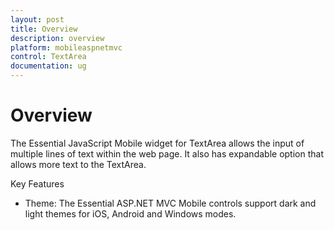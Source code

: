 ```yaml
---
layout: post
title: Overview
description: overview
platform: mobileaspnetmvc
control: TextArea
documentation: ug
---
```


# Overview

The Essential JavaScript Mobile widget for TextArea allows the input of multiple lines of text within the web page. It also has expandable option that allows more text to the TextArea.



Key Features

* Theme: The Essential ASP.NET MVC Mobile controls support dark and light themes for iOS, Android and Windows modes.



